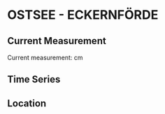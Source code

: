# OSTSEE - ECKERNFÖRDE

## Current Measurement

Current measurement: <Value topic="rivers/pegel-online/OSTSEE/ECKERNFÖRDE/measurementValue"/> cm

## Time Series

<TimeSeries topic="rivers/pegel-online/OSTSEE/ECKERNFÖRDE/measurementValue" period="week" />

## Location

<WorldMap>
  <Marker lat="54.474702770338084" lon="9.836007267744343" labelTopic="rivers/pegel-online/OSTSEE/ECKERNFÖRDE" />
</WorldMap>
